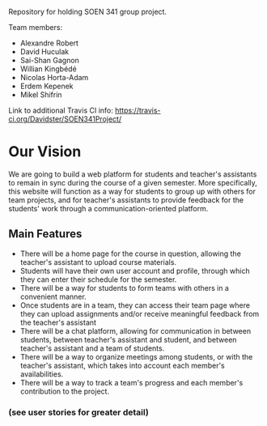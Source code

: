 Repository for holding SOEN 341 group project. 

Team members:
 - Alexandre Robert
 - David Huculak
 - Sai-Shan Gagnon
 - Willian Kingbédé
 - Nicolas Horta-Adam
 - Erdem Kepenek
 - Mikel Shifrin

Link to additional Travis CI info: https://travis-ci.org/Davidster/SOEN341Project/

# Our Vision

We are going to build a web platform for students and teacher's assistants to remain in sync during the course of a given semester.
More specifically, this website will function as a way for students to group up with others for team projects, 
and for teacher's assistants to provide feedback for the students' work through a communication-oriented platform.

## Main Features

- There will be a home page for the course in question, allowing the teacher's assistant to upload course materials.
- Students will have their own user account and profile, through which they can enter their schedule for the semester.
- There will be a way for students to form teams with others in a convenient manner.
- Once students are in a team, they can access their team page where they can upload assignments and/or receive meaningful feedback from the teacher's assistant
- There will be a chat platform, allowing for communication in between students, between teacher's assistant and student, and between teacher's assistant and a team of students.
- There will be a way to organize meetings among students, or with the teacher's assistant, which takes into account each member's availabilities.
- There will be a way to track a team's progress and each member's contribution to the project.

### (see user stories for greater detail)

